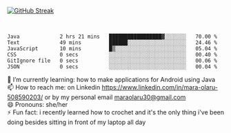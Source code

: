 

[![GitHub Streak](https://streak-stats.demolab.com?user=MaraxD&theme=tokyonight)](https://git.io/streak-stats)
 
 
 <br/>

<!--START_SECTION:waka-->

```text
Java             2 hrs 21 mins   █████████████████▓░░░░░░░   70.00 %
Text             49 mins         ██████░░░░░░░░░░░░░░░░░░░   24.46 %
JavaScript       10 mins         █▒░░░░░░░░░░░░░░░░░░░░░░░   05.04 %
CSS              0 secs          ░░░░░░░░░░░░░░░░░░░░░░░░░   00.40 %
GitIgnore file   0 secs          ░░░░░░░░░░░░░░░░░░░░░░░░░   00.06 %
JSON             0 secs          ░░░░░░░░░░░░░░░░░░░░░░░░░   00.04 %
```

<!--END_SECTION:waka-->
<!--[![willianrod's wakatime stats](https://github-readme-stats.vercel.app/api/wakatime?username=MaraxD)](https://github.com/anuraghazra/github-readme-stats)-->

🌱 I’m currently learning: how to make applications for Android using Java<br/>
📫 How to reach me: on Linkedin https://www.linkedin.com/in/mara-olaru-508590203/ or by my personal email maraolaru30@gmail.com <br/>
😄 Pronouns: she/her <br/>
⚡ Fun fact: i recently learned how to crochet and it's the only thing i've been doing besides sitting in front of my laptop all day <br/>
 
